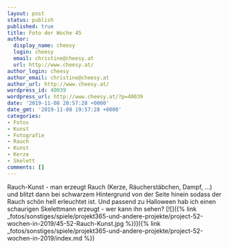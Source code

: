 ```yaml
---
layout: post
status: publish
published: true
title: Foto der Woche 45
author:
  display_name: cheesy
  login: cheesy
  email: christine@cheesy.at
  url: http://www.cheesy.at/
author_login: cheesy
author_email: christine@cheesy.at
author_url: http://www.cheesy.at/
wordpress_id: 40039
wordpress_url: http://www.cheesy.at/?p=40039
date: '2019-11-08 20:57:28 +0000'
date_gmt: '2019-11-08 19:57:28 +0000'
categories:
- Fotos
- Kunst
- Fotografie
- Rauch
- Kunst
- Kerze
- Skelett
comments: []
---
```

Rauch-Kunst - man erzeugt Rauch (Kerze, Räucherstäbchen, Dampf, ...) und blitzt dann bei schwarzem Hintergrund von der Seite hinein sodass der Rauch schön hell erleuchtet ist.
Und passend zu Halloween hab ich einen schaurigen Skelettmann erzeugt - wer kann ihn sehen?
[![]({% link _fotos/sonstiges/spiele/projekt365-und-andere-projekte/project-52-wochen-in-2019/45-52-Rauch-Kunst.jpg %})]({% link _fotos/sonstiges/spiele/projekt365-und-andere-projekte/project-52-wochen-in-2019/index.md %})
